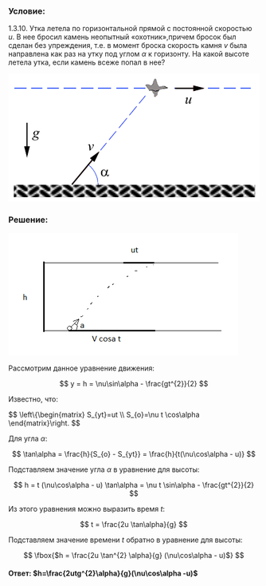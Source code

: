 ###  Условие:

$1.3.10.$ Утка летела по горизонтальной прямой с постоянной скоростью $u$. В нее бросил камень неопытный «охотник»,причем бросок был сделан без упреждения, т.е. в момент броска скорость камня $v$ была направлена как раз на утку под углом $\alpha$ к горизонту. На какой высоте летела утка, если камень всеже попал в нее?

![ К задаче 1.3.10 |884x451, 42%](../../img/1.3.10/statement.png)

###  Решение:

![|462x245, 51%](../../img/1.3.10/01.png)

Рассмотрим данное уравнение движения:

$$
y = h = \nu\sin\alpha - \frac{gt^{2}}{2}
$$

Известно, что:

$$
\left\\{\begin{matrix} S_{yt}=ut \\\ S_{o}=\nu t \cos\alpha \end{matrix}\right.
$$

Для угла $\alpha$:

$$
\tan\alpha = \frac{h}{S_{o} - S_{yt}} = \frac{h}{t(\nu\cos\alpha - u)}
$$

Подставляем значение угла $\alpha$ в уравнение для высоты:

$$
h = t (\nu\cos\alpha - u) \tan\alpha = \nu t \sin\alpha - \frac{gt^{2}}{2}
$$

Из этого уравнения можно выразить время $t$:

$$
t = \frac{2u \tan\alpha}{g}
$$

Подставляем значение времени $t$ обратно в уравнение для высоты:

$$
\fbox{$h = \frac{2u \tan^{2} \alpha}{g} (\nu\cos\alpha - u)$}
$$

####  Ответ: $h=\frac{2utg^{2}\alpha}{g}(\nu\cos\alpha -u)$